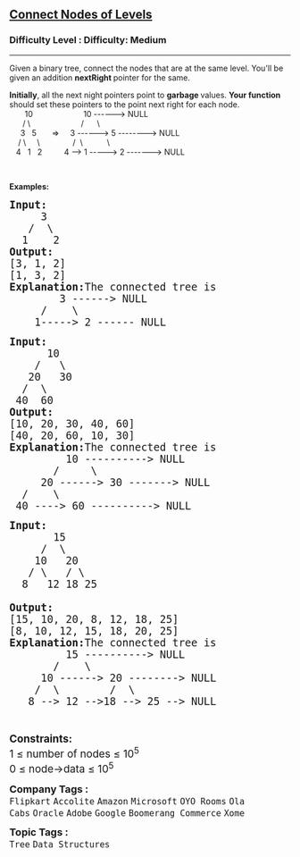 <h2><a href="https://www.geeksforgeeks.org/problems/connect-nodes-at-same-level/1?page=8&sprint=a663236c31453b969852f9ea22507634&sprint=a663236c31453b969852f9ea22507634&sortBy=submissions">Connect Nodes of Levels</a></h2><h3>Difficulty Level : Difficulty: Medium</h3><hr><div class="problems_problem_content__Xm_eO"><p>Given a binary tree, connect the nodes that are at the same level. You'll be given an addition <strong>nextRight&nbsp;</strong>pointer for the same.</p>
<p><strong>Initially</strong>, all the next night<strong>&nbsp;</strong>pointers point to <strong>garbage </strong>values. <strong>Your function</strong> should set these pointers to the point next right for each node.<br>&nbsp;&nbsp;&nbsp;&nbsp;&nbsp;&nbsp; 10&nbsp;&nbsp;&nbsp;&nbsp;&nbsp;&nbsp;&nbsp;&nbsp;&nbsp;&nbsp;&nbsp;&nbsp;&nbsp; &nbsp; &nbsp; &nbsp; &nbsp;&nbsp; 10 ------&gt; NULL<br>&nbsp;&nbsp;&nbsp;&nbsp;&nbsp; / \&nbsp;&nbsp;&nbsp;&nbsp;&nbsp;&nbsp;&nbsp;&nbsp;&nbsp;&nbsp;&nbsp;&nbsp;&nbsp;&nbsp; &nbsp; &nbsp; &nbsp; &nbsp; /&nbsp;&nbsp;&nbsp;&nbsp;&nbsp; \<br>&nbsp;&nbsp;&nbsp;&nbsp; 3&nbsp;&nbsp; 5&nbsp;&nbsp;&nbsp;&nbsp;&nbsp;&nbsp; =&gt; &nbsp;&nbsp;&nbsp; 3 ------&gt; 5 --------&gt; NULL<br>&nbsp;&nbsp;&nbsp; / \&nbsp; &nbsp;&nbsp; \&nbsp;&nbsp;&nbsp;&nbsp;&nbsp;&nbsp;&nbsp;&nbsp; &nbsp; &nbsp;&nbsp;&nbsp; /&nbsp; \&nbsp;&nbsp;&nbsp;&nbsp;&nbsp;&nbsp;&nbsp;&nbsp;&nbsp;&nbsp; \<br>&nbsp;&nbsp; 4&nbsp;&nbsp; 1&nbsp;&nbsp; 2&nbsp;&nbsp;&nbsp;&nbsp; &nbsp; &nbsp;&nbsp; 4 --&gt; 1 -----&gt; 2 -------&gt; NULL</p>
<p>&nbsp;</p>
<p><strong>Examples:</strong></p>
<pre><span style="font-size: 14pt;"><strong>Input:
</strong>     3
&nbsp;  /  \
&nbsp; 1    2
<strong>Output:
</strong>[3, 1, 2]
[1, 3, 2]<strong>
Explanation:</strong>The connected tree is
&nbsp;&nbsp;&nbsp;&nbsp;&nbsp;&nbsp;&nbsp; 3 ------&gt; NULL
&nbsp;&nbsp;&nbsp;&nbsp; /&nbsp;&nbsp;&nbsp;&nbsp;\
&nbsp;&nbsp;  1-----&gt; 2 ------ NULL
</span></pre>
<pre><span style="font-size: 14pt;"><strong>Input:
</strong>      10
&nbsp;   /   \
&nbsp;  20   30
&nbsp; /  \
 40  60
<strong>Output:
</strong>[10, 20, 30, 40, 60]
[40, 20, 60, 10, 30]<strong>
Explanation:</strong>The connected tree is
&nbsp;&nbsp;&nbsp;&nbsp;&nbsp;&nbsp;&nbsp;&nbsp; 10 ----------&gt; NULL
&nbsp;&nbsp;&nbsp;  &nbsp; /&nbsp;&nbsp;&nbsp;&nbsp; \
&nbsp;&nbsp;&nbsp;&nbsp; 20 ------&gt; 30 -------&gt; NULL
&nbsp;&nbsp;/&nbsp;&nbsp;&nbsp; \
&nbsp;40 ----&gt; 60 ----------&gt; NULL</span></pre>
<pre><span style="font-size: 14pt;"><strong style="font-size: 14pt;">Input:
</strong><span style="font-size: 14pt;"> </span><span style="font-size: 18.6667px;">      15
     /  \
    10   20
   / \   / \
  8   12 18 25
</span>
<strong style="font-size: 14pt;">Output:
</strong><span style="font-size: 18.6667px;">[15, 10, 20, 8, 12, 18, 25]
[8, 10, 12, 15, 18, 20, 25]
</span><strong style="font-size: 14pt;">Explanation:</strong><span style="font-size: 14pt;">The connected tree is
&nbsp;&nbsp;&nbsp;&nbsp;&nbsp;&nbsp;&nbsp;  </span></span><span style="font-size: 18.6667px;">15 ----------&gt; NULL
       /    \
     10 ------&gt; 20 --------&gt; NULL
    /  \        /  \
   8 --&gt; 12 --&gt;18 --&gt; 25 --&gt; NULL</span></pre>
<p>&nbsp;</p>
<p><span style="font-size: 14pt;"><strong>Constraints:</strong></span><br><span style="font-size: 14pt;">1 ≤ number of nodes ≤ 10<sup>5</sup></span><br><span style="font-size: 14pt;">0 ≤ node-&gt;data ≤ 10<sup>5</sup></span></p></div><p><span style=font-size:18px><strong>Company Tags : </strong><br><code>Flipkart</code>&nbsp;<code>Accolite</code>&nbsp;<code>Amazon</code>&nbsp;<code>Microsoft</code>&nbsp;<code>OYO Rooms</code>&nbsp;<code>Ola Cabs</code>&nbsp;<code>Oracle</code>&nbsp;<code>Adobe</code>&nbsp;<code>Google</code>&nbsp;<code>Boomerang Commerce</code>&nbsp;<code>Xome</code>&nbsp;<br><p><span style=font-size:18px><strong>Topic Tags : </strong><br><code>Tree</code>&nbsp;<code>Data Structures</code>&nbsp;